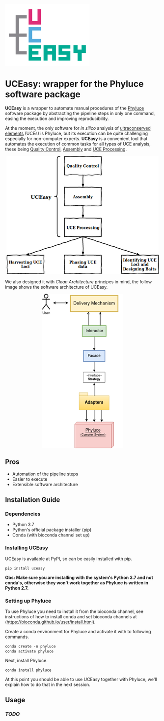 <p>
    <img src="doc/img/UCEasy_logo.jpg" height="200px">
</p>

# UCEasy: wrapper for the Phyluce software package

__UCEasy__ is a wrapper to automate manual procedures of the [Phyluce](https://phyluce.readthedocs.io/en/latest) software package by abstracting the pipeline steps in only one command, easing the execution and improving reproducibility.


At the moment, the only software for _in silico_ analysis of [ultraconserved elements](https://www.ultraconserved.org/) (UCEs) is Phyluce, but its execution can be quite challenging especially for non-computer experts.
__UCEasy__ is a convenient tool that automates the execution of common tasks for all types of UCE analysis, these being [Quality Control](https://phyluce.readthedocs.io/en/latest/quality-control.html), [Assembly](https://phyluce.readthedocs.io/en/latest/assembly.html) and [UCE Processing](https://phyluce.readthedocs.io/en/latest/uce-processing.html).

<p align="center">
    <img src="doc/img/phyluce_diagram.png">
</p>

We also designed it with _Clean Architecture_ principes in mind, the follow image shows the software architecture of UCEasy.

<p align="center">
    <img src="doc/img/uceasy_architecture.png" height="500px">
</p>
    
## Pros
* Automation of the pipeline steps
* Easier to execute
* Extensible software architecture


## Installation Guide
### Dependencies
* Python 3.7
* Python's official package installer (pip)
* Conda (with bioconda channel  set up)

### Installing UCEasy
UCEasy is available at PyPI, so can be easily installed with pip.
```
pip install uceasy
```
__Obs: Make sure you are installing with the system's Python 3.7 and not conda's, otherwise they won't work together as Phyluce is written in Python 2.7.__

### Setting up Phyluce
To use Phyluce you need to install it from the bioconda channel, see instructions of how to install conda and set bioconda channels at (https://bioconda.github.io/user/install.html).

Create a conda environment for Phyluce and activate it with to following commands.
```
conda create -n phyluce
conda activate phyluce
```
Next, install Phyluce.
```
conda install phyluce
```
At this point you should be able to use UCEasy together with Phyluce, we'll explain how to do that in the next session.

## Usage
### _TODO_

